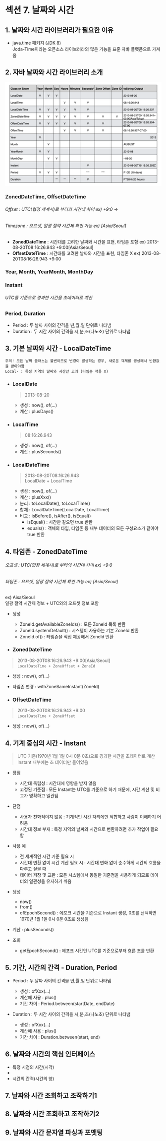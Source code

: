 # 섹션 7. 날짜와 시간

## 1. 날짜와 시간 라이브러리가 필요한 이유
- java.time 패키지 (JDK 8)  
Joda-Time이라는 오픈소스 라이브러라의 많은 기능을 표준 자바 플랫폼으로 가져옴

## 2. 자바 날짜와 시간 라이브러리 소개
![](https://github.com/somminn/TIL/blob/main/image/%EC%8A%A4%ED%81%AC%EB%A6%B0%EC%83%B7%202025-03-07%20%EC%98%A4%ED%9B%84%209.49.31.png?raw=true)

### **ZonedDateTime, OffsetDateTime**
###### Offset : UTC(협정 세계시)로 부터의 시간대 차이 ex) +9:0 -> 
###### Timezone : 오프셋, 일광 절약 시간제 확인 가능 ex) [Asia/Seoul] 
- **ZonedDateTime** : 시간대를 고려한 날짜와 시간을 표현, 타임존 포함 ex) 2013-08-20T08:16:26.943 +9:00[Asia/Seoul]
- **OffsetDateTime** : 시간대를 고려한 날짜와 시간을 표현, 타임존 X ex) 2013-08-20T08:16:26.943 +9:00

### Year, Month, YearMonth, MonthDay

### Instant
###### UTC를 기준으로 경과한 시간을 초데이터로 계산

### Period, Duration
- Period : 두 날짜 사이의 간격을 년,월,일 단위로 나타냄
- Duration : 두 시간 사이의 간격을 시,분,초(나노초) 단위로 나타냄


## **3. 기본 날짜와 시간 - LocalDateTime**
`주의! 모든 날짜 클래스는 불변이므로 변경이 발생하는 경우, 새로운 객체를 생성해서 반환값을 받아야함`  
`Local- : 특정 지역의 날짜와 시간만 고려 (타임존 적용 X)`

- ### **LocalDate**
  > 2013-08-20
  - 생성 : now(), of(...)
  - 계산 : plusDays()

- ### **LocalTime**
  > 08:16:26.943
  - 생성 : now(), of(...)
  - 계산 : plusSeconds()

- ### **LocalDateTime**
  > 2013-08-20T08:16:26.943  
  > LocalDate + LocalTime
  - 생성 : now(), of(...)
  - 계산 : plusXxx()
  - 분리 : toLocalDate(), toLocalTime()
  - 합체 : LocalDateTime(LocalDate, LocalTime)
  - 비교 : isBefore(), isAfter(), isEqual()
    - isEqual() : 시간만 같으면 true 반환
    - equals() : 객체의 타입, 타임존 등 내부 데이터의 모든 구성요소가 같아야 true 반환

## 4. 타임존 - ZonedDateTime
###### 오프셋 : UTC(협정 세계시)로 부터의 시간대 차이 ex) +9:0
###### 타임존 : 오프셋, 일광 절약 시간제 확인 가능 ex) [Asia/Seoul]

ex) Aisa/Seoul   
일광 절약 시간제 정보 + UTC와의 오프셋 정보 포함
- 생성
  - ZoneId.getAvailableZoneIds() : 모든 ZoneId 목록 반환
  - ZoneId.systemDefault() : 시스템이 사용하는 기본 ZoneId 반환
  - ZoneId.of() : 타임존을 직접 제공해서 ZoneId 반환

- ### ZonedDateTime 
> 2013-08-20T08:16:26.943 +9:00[Asia/Seoul]   
> `LocalDateTime + ZoneOffset + ZoneId`
- 생성 : now(), of(...)
- 타임존 변경 : withZoneSameInstant(ZoneId)

- ### OffsetDateTime
> 2013-08-20T08:16:26.943 +9:00  
> `LocalDateTime + ZoneOffset`
- 생성 : now(), of(...)


## 4. 기계 중심의 시간 - Instant
> UTC 기준(1970년 1월 1일 0시 0분 0초)으로 경과한 시간을 초데이터로 계산  
> Instant 내부에는 초 데이터만 들어있음

- 장점
  - 시간대 독립성 : 시간대에 영향을 받지 않음
  - 고정된 기준점 : 모든 Instant는 UTC를 기준으로 하기 때문에, 시간 계산 및 비교가 명확하고 일관됨

- 단점
  - 사용자 친화적이지 않음 : 기계적인 시간 처리에만 적합하고 사람이 이해하기 어려움
  - 시간대 정보 부재 : 특정 지역의 날짜와 시간으로 변환하려면 추가 작업이 필요함

- 사용 예
  - 전 세계적인 시간 기준 필요 시
  - 시간대 변환 없이 시간 계산 필요 시 : 시간대 변화 없이 순수하게 시간의 흐름을 다루고 싶을 때
  - 데이터 저장 및 교환 : 모든 시스템에서 동일한 기준점을 사용하게 되므로 데이터의 일관성을 유지하기 쉬움


- 생성
  - now()
  - from()   
  - ofEpochSecond() : 에포크 시간을 기준으로 Instant 생성, 0초를 선택하면 1970년 1월 1일 0시 0분 0초로 생성됨

- 계산 : plusSeconds()

- 조회
  - getEpochSecond() : 에포크 시간인 UTC를 기준으로부터 흐른 초를 반환


## 5. 기간, 시간의 간격 - Duration, Period
- Period : 두 날짜 사이의 간격을 년,월,일 단위로 나타냄
  - 생성 : ofXxx(...)
  - 계산에 사용 : plus()
  - 기간 차이 : Period.between(startDate, endDate)

- Duration : 두 시간 사이의 간격을 시,분,초(나노초) 단위로 나타냄
  - 생성 : ofXxx(...)
  - 계산에 사용 : plus()
  - 기간 차이 : Duration.between(start, end)

  
## 6. 날짜와 시간의 핵심 인터페이스

- 특정 시점의 시간(시각)
- 
- 시간의 간격(시간의 양)















## 7. 날짜와 시간 조회하고 조작하기1
## 8. 날짜와 시간 조회하고 조작하기2
## 9. 날짜와 시간 문자열 파싱과 포맷팅
